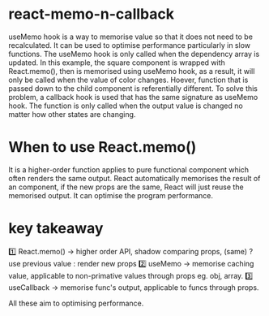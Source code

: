 # react-memo-n-callback

useMemo hook is a way to memorise value so that it does not need to be recalculated.
It can be used to optimise performance particularly in slow functions.
The useMemo hook is only called when the dependency array is updated.
In this example, the square component is wrapped with React.memo(), then is memorised using useMemo hook,
as a result, it will only be called when the value of color changes. Hoever, function that is passed down to the child component is referentially different.
To solve this problem, a callback hook is used that has the same signature as useMemo hook. The function is only called when the output value is changed no matter how other states are changing.

# When to use React.memo()

It is a higher-order function applies to pure functional component which often renders the same output.
React automatically memorises the result of an component, if the new props are the same, React will just reuse the memorised output.
It can optimise the program performance.

# key takeaway

:one: React.memo() -> higher order API, shadow comparing props, (same) ? use previous value : render new props
:two: useMemo -> memorise caching value, applicable to non-primative values through props eg. obj, array.
:three: useCallback -> memorise func's output, applicable to funcs through props.

All these aim to optimising performance.
